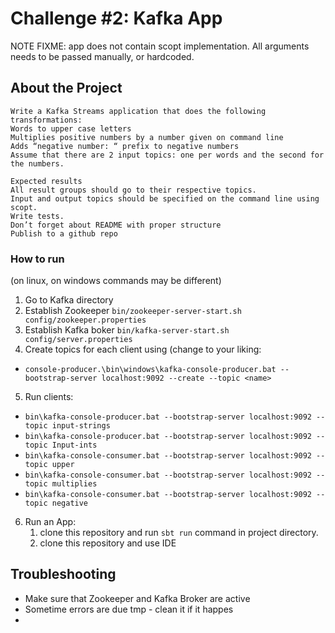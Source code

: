 # Challenge #2: Kafka App
NOTE FIXME: app does not contain scopt implementation. All arguments needs to be passed manually, or hardcoded.
## About the Project
```text
Write a Kafka Streams application that does the following transformations:
Words to upper case letters
Multiplies positive numbers by a number given on command line
Adds “negative number: “ prefix to negative numbers
Assume that there are 2 input topics: one per words and the second for the numbers.

Expected results
All result groups should go to their respective topics.
Input and output topics should be specified on the command line using scopt.
Write tests.
Don’t forget about README with proper structure
Publish to a github repo

```
### How to run
(on linux, on windows commands may be different)
1. Go to Kafka directory
2. Establish Zookeeper
`bin/zookeeper-server-start.sh config/zookeeper.properties`
3. Establish Kafka boker
`bin/kafka-server-start.sh config/server.properties`
4. Create topics for each client using (change <name> to your liking:
- `console-producer.\bin\windows\kafka-console-producer.bat --bootstrap-server localhost:9092 --create --topic <name>`
5. Run clients:
- `bin\kafka-console-producer.bat --bootstrap-server localhost:9092 --topic input-strings`
- `bin\kafka-console-producer.bat --bootstrap-server localhost:9092 --topic Input-ints`
- `bin\kafka-console-consumer.bat --bootstrap-server localhost:9092 --topic upper`
- `bin\kafka-console-consumer.bat --bootstrap-server localhost:9092 --topic multiplies`
- `bin\kafka-console-consumer.bat --bootstrap-server localhost:9092 --topic negative`
6. Run an App:
   1. clone this repository and run `sbt run` command in project directory.
   2. clone this repository and use IDE

## Troubleshooting
- Make sure that Zookeeper and Kafka Broker are active
- Sometime errors are due tmp - clean it if it happes
- 
